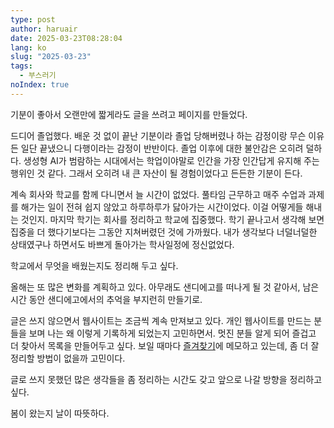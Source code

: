 ```yaml
---
type: post
author: haruair
date: 2025-03-23T08:28:04
lang: ko
slug: "2025-03-23"
tags:
  - 부스러기
noIndex: true
---
```


기분이 좋아서 오랜만에 짧게라도 글을 쓰려고 페이지를 만들었다.

드디어 졸업했다. 배운 것 없이 끝난 기분이라 졸업 당해버렸나 하는 감정이랑 무슨 이유든 일단 끝냈으니 다행이라는 감정이 반반이다. 졸업 이후에 대한 불안감은 오히려 덜하다. 생성형 AI가 범람하는 시대에서는 학업이야말로 인간을 가장 인간답게 유지해 주는 행위인 것 같다. 그래서 오히려 내 큰 자산이 될 경험이었다고 든든한 기분이 든다.

계속 회사와 학교를 함께 다니면서 늘 시간이 없었다. 풀타임 근무하고 매주 수업과 과제를 해가는 일이 전혀 쉽지 않았고 하루하루가 닳아가는 시간이었다. 이걸 어떻게들 해내는 것인지. 마지막 학기는 회사를 정리하고 학교에 집중했다. 학기 끝나고서 생각해 보면 집중을 더 했다기보다는 그동안 지쳐버렸던 것에 가까웠다. 내가 생각보다 너덜너덜한 상태였구나 하면서도 바쁘게 돌아가는 학사일정에 정신없었다.

학교에서 무엇을 배웠는지도 정리해 두고 싶다.

올해는 또 많은 변화를 계획하고 있다. 아무래도 샌디에고를 떠나게 될 것 같아서, 남은 시간 동안 샌디에고에서의 추억을 부지런히 만들기로.

글은 쓰지 않으면서 웹사이트는 조금씩 계속 만져보고 있다. 개인 웹사이트를 만드는 분들을 보며 나는 왜 이렇게 기록하게 되었는지 고민하면서. 멋진 분들 알게 되어 즐겁고 더 찾아서 목록을 만들어두고 싶다. 보일 때마다 [즐겨찾기](/ko/bookmarks/)에 메모하고 있는데, 좀 더 잘 정리할 방법이 없을까 고민이다.

글로 쓰지 못했던 많은 생각들을 좀 정리하는 시간도 갖고 앞으로 나갈 방향을 정리하고 싶다.

봄이 왔는지 날이 따뜻하다.
